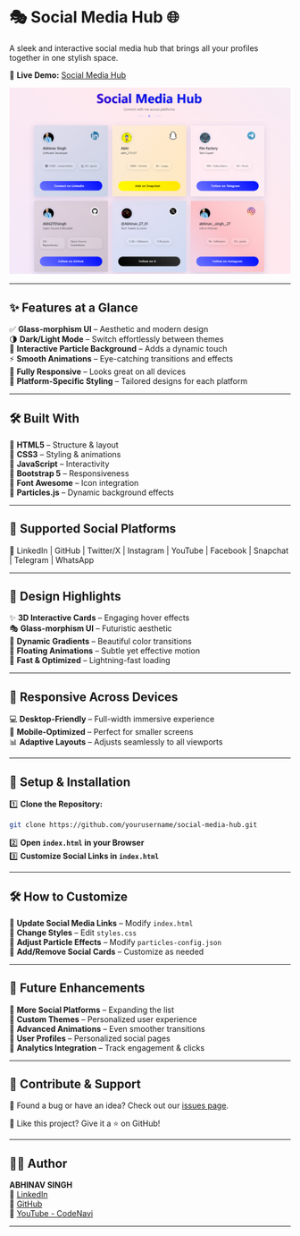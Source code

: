# 🎭 **Social Media Hub** 🌐  

A sleek and interactive social media hub that brings all your profiles together in one stylish space.  

🚀 **Live Demo:** [Social Media Hub](https://socialmediahub07.netlify.app/)  

![Social Media Hub Preview](scr.png)  

---

## ✨ **Features at a Glance**  

✅ **Glass-morphism UI** – Aesthetic and modern design  
🌗 **Dark/Light Mode** – Switch effortlessly between themes  
🎇 **Interactive Particle Background** – Adds a dynamic touch  
⚡ **Smooth Animations** – Eye-catching transitions and effects  
📱 **Fully Responsive** – Looks great on all devices  
🎨 **Platform-Specific Styling** – Tailored designs for each platform  

---

## 🛠️ **Built With**  

🔹 **HTML5** – Structure & layout  
🔹 **CSS3** – Styling & animations  
🔹 **JavaScript** – Interactivity  
🔹 **Bootstrap 5** – Responsiveness  
🔹 **Font Awesome** – Icon integration  
🔹 **Particles.js** – Dynamic background effects  

---

## 🎯 **Supported Social Platforms**  

🚀 LinkedIn | GitHub | Twitter/X | Instagram | YouTube | Facebook | Snapchat | Telegram | WhatsApp  

---

## 🎨 **Design Highlights**  

✨ **3D Interactive Cards** – Engaging hover effects  
🎭 **Glass-morphism UI** – Futuristic aesthetic  
🎨 **Dynamic Gradients** – Beautiful color transitions  
💫 **Floating Animations** – Subtle yet effective motion  
🚀 **Fast & Optimized** – Lightning-fast loading  

---

## 📱 **Responsive Across Devices**  

💻 **Desktop-Friendly** – Full-width immersive experience  
📱 **Mobile-Optimized** – Perfect for smaller screens  
📊 **Adaptive Layouts** – Adjusts seamlessly to all viewports  

---

## 🔧 **Setup & Installation**  

1️⃣ **Clone the Repository:**  
```bash
git clone https://github.com/yourusername/social-media-hub.git
```
2️⃣ **Open `index.html` in your Browser**  
3️⃣ **Customize Social Links in `index.html`**  

---

## 🛠️ **How to Customize**  

🎯 **Update Social Media Links** – Modify `index.html`  
🎨 **Change Styles** – Edit `styles.css`  
🌌 **Adjust Particle Effects** – Modify `particles-config.json`  
📌 **Add/Remove Social Cards** – Customize as needed  

---

## 🚀 **Future Enhancements**  

🔹 **More Social Platforms** – Expanding the list  
🔹 **Custom Themes** – Personalized user experience  
🔹 **Advanced Animations** – Even smoother transitions  
🔹 **User Profiles** – Personalized social pages  
🔹 **Analytics Integration** – Track engagement & clicks  

---

## 🤝 **Contribute & Support**  

🚀 Found a bug or have an idea? Check out our [issues page](https://github.com/yourusername/social-media-hub/issues).  

🌟 Like this project? Give it a ⭐ on GitHub!  

---

## 👨‍💻 **Author**  

**ABHINAV SINGH**  
🔗 [LinkedIn](https://www.linkedin.com/in/abhinav-singh-303869294/)  
🐙 [GitHub](https://github.com/Abhi2701singh)  
🎥 [YouTube - CodeNavi](https://youtube.com/@codenavi_07)  

---





